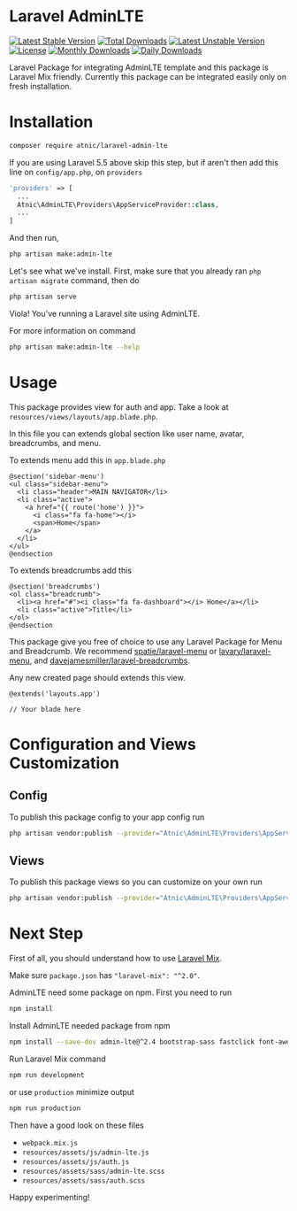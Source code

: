 # Laravel AdminLTE

[![Latest Stable Version](https://poser.pugx.org/atnic/laravel-admin-lte/v/stable)](https://packagist.org/packages/atnic/laravel-admin-lte)
[![Total Downloads](https://poser.pugx.org/atnic/laravel-admin-lte/downloads)](https://packagist.org/packages/atnic/laravel-admin-lte)
[![Latest Unstable Version](https://poser.pugx.org/atnic/laravel-admin-lte/v/unstable)](https://packagist.org/packages/atnic/laravel-admin-lte)
[![License](https://poser.pugx.org/atnic/laravel-admin-lte/license)](https://packagist.org/packages/atnic/laravel-admin-lte)
[![Monthly Downloads](https://poser.pugx.org/atnic/laravel-admin-lte/d/monthly)](https://packagist.org/packages/atnic/laravel-admin-lte)
[![Daily Downloads](https://poser.pugx.org/atnic/laravel-admin-lte/d/daily)](https://packagist.org/packages/atnic/laravel-admin-lte)

Laravel Package for integrating AdminLTE template and this package is Laravel Mix friendly. Currently this package can be integrated easily only on fresh installation.

# Installation
```bash
composer require atnic/laravel-admin-lte
```
If you are using Laravel 5.5 above skip this step, but if aren't then add this line on ```config/app.php```, on  ```providers```
```php
'providers' => [
  ...
  Atnic\AdminLTE\Providers\AppServiceProvider::class,
  ...
]
```
And then run,
```bash
php artisan make:admin-lte
```
Let's see what we've install. First, make sure that you already ran ```php artisan migrate``` command, then do
```bash
php artisan serve
```
Viola! You've running a Laravel site using AdminLTE.

For more information on command
```bash
php artisan make:admin-lte --help
```

# Usage
This package provides view for auth and app. Take a look at ```resources/views/layouts/app.blade.php```.

In this file you can extends global section like user name, avatar, breadcrumbs, and menu.

To extends menu add this in ```app.blade.php```
```blade
@section('sidebar-menu')
<ul class="sidebar-menu">
  <li class="header">MAIN NAVIGATOR</li>
  <li class="active">
    <a href="{{ route('home') }}">
      <i class="fa fa-home"></i>
      <span>Home</span>
    </a>
  </li>
</ul>
@endsection
```

To extends breadcrumbs add this
```blade
@section('breadcrumbs')
<ol class="breadcrumb">
  <li><a href="#"><i class="fa fa-dashboard"></i> Home</a></li>
  <li class="active">Title</li>
</ol>
@endsection
```

This package give you free of choice to use any Laravel Package for Menu and Breadcrumb. We recommend [spatie/laravel-menu](https://github.com/spatie/laravel-menu) or [lavary/laravel-menu](https://github.com/lavary/laravel-menu), and [davejamesmiller/laravel-breadcrumbs](https://github.com/davejamesmiller/laravel-breadcrumbs).

Any new created page should extends this view.
```blade
@extends('layouts.app')

// Your blade here
```

# Configuration and Views Customization
## Config
To publish this package config to your app config run
```bash
php artisan vendor:publish --provider="Atnic\AdminLTE\Providers\AppServiceProvider" --tag="config"
```
## Views
To publish this package views so you can customize on your own run
```bash
php artisan vendor:publish --provider="Atnic\AdminLTE\Providers\AppServiceProvider" --tag="views"
```

# Next Step
First of all, you should understand how to use [Laravel Mix](https://laravel.com/docs/5.4/mix).

Make sure `package.json` has `"laravel-mix": "^2.0"`.

AdminLTE need some package on npm. First you need to run
```bash
npm install
```

Install AdminLTE needed package from npm
```bash
npm install --save-dev admin-lte@^2.4 bootstrap-sass fastclick font-awesome icheck ionicons jquery jquery-slimscroll
```

Run Laravel Mix command
```bash
npm run development
```
or use ```production``` minimize output
```bash
npm run production
```

Then have a good look on these files
- ```webpack.mix.js```
- ```resources/assets/js/admin-lte.js```
- ```resources/assets/js/auth.js```
- ```resources/assets/sass/admin-lte.scss```
- ```resources/assets/sass/auth.scss```

Happy experimenting!

